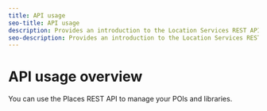 ```yaml
---
title: API usage
seo-title: API usage
description: Provides an introduction to the Location Services REST APIs.
seo-description: Provides an introduction to the Location Services REST APIs.
---
```


# API usage overview

You can use the Places REST API to manage your POIs and libraries.